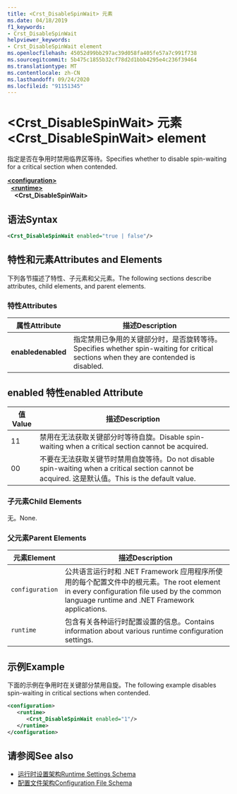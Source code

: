 ```yaml
---
title: <Crst_DisableSpinWait> 元素
ms.date: 04/18/2019
f1_keywords:
- Crst_DisableSpinWait
helpviewer_keywords:
- Crst_DisableSpinWait element
ms.openlocfilehash: 45052d99bb297ac39d058fa405fe57a7c991f738
ms.sourcegitcommit: 5b475c1855b32cf78d2d1bbb4295e4c236f39464
ms.translationtype: MT
ms.contentlocale: zh-CN
ms.lasthandoff: 09/24/2020
ms.locfileid: "91151345"
---
```

# <a name="crst_disablespinwait-element"></a><span data-ttu-id="4b427-102">\<Crst_DisableSpinWait> 元素</span><span class="sxs-lookup"><span data-stu-id="4b427-102">\<Crst_DisableSpinWait> element</span></span>

<span data-ttu-id="4b427-103">指定是否在争用时禁用临界区等待。</span><span class="sxs-lookup"><span data-stu-id="4b427-103">Specifies whether to disable spin-waiting for a critical section when contended.</span></span>  
  
[**\<configuration>**](../configuration-element.md)\
&nbsp;&nbsp;[**\<runtime>**](runtime-element.md)\
&nbsp;&nbsp;&nbsp;&nbsp;**\<Crst_DisableSpinWait>**  
  
## <a name="syntax"></a><span data-ttu-id="4b427-104">语法</span><span class="sxs-lookup"><span data-stu-id="4b427-104">Syntax</span></span>  
  
```xml  
<Crst_DisableSpinWait enabled="true | false"/>  
```  
  
## <a name="attributes-and-elements"></a><span data-ttu-id="4b427-105">特性和元素</span><span class="sxs-lookup"><span data-stu-id="4b427-105">Attributes and Elements</span></span>

<span data-ttu-id="4b427-106">下列各节描述了特性、子元素和父元素。</span><span class="sxs-lookup"><span data-stu-id="4b427-106">The following sections describe attributes, child elements, and parent elements.</span></span>  
  
### <a name="attributes"></a><span data-ttu-id="4b427-107">特性</span><span class="sxs-lookup"><span data-stu-id="4b427-107">Attributes</span></span>  
  
|<span data-ttu-id="4b427-108">属性</span><span class="sxs-lookup"><span data-stu-id="4b427-108">Attribute</span></span>|<span data-ttu-id="4b427-109">描述</span><span class="sxs-lookup"><span data-stu-id="4b427-109">Description</span></span>|  
|---------------|-----------------|  
|<span data-ttu-id="4b427-110">**enabled**</span><span class="sxs-lookup"><span data-stu-id="4b427-110">**enabled**</span></span>|<span data-ttu-id="4b427-111">指定禁用已争用的关键部分时，是否旋转等待。</span><span class="sxs-lookup"><span data-stu-id="4b427-111">Specifies whether spin-waiting for critical sections when they are contended is disabled.</span></span>|  
  
## <a name="enabled-attribute"></a><span data-ttu-id="4b427-112">enabled 特性</span><span class="sxs-lookup"><span data-stu-id="4b427-112">enabled Attribute</span></span>  
  
|<span data-ttu-id="4b427-113">值</span><span class="sxs-lookup"><span data-stu-id="4b427-113">Value</span></span>|<span data-ttu-id="4b427-114">描述</span><span class="sxs-lookup"><span data-stu-id="4b427-114">Description</span></span>|  
|-----------|-----------------|  
|<span data-ttu-id="4b427-115">1</span><span class="sxs-lookup"><span data-stu-id="4b427-115">1</span></span>|<span data-ttu-id="4b427-116">禁用在无法获取关键部分时等待自旋。</span><span class="sxs-lookup"><span data-stu-id="4b427-116">Disable spin-waiting when a critical section cannot be acquired.</span></span>|  
|<span data-ttu-id="4b427-117">0</span><span class="sxs-lookup"><span data-stu-id="4b427-117">0</span></span>|<span data-ttu-id="4b427-118">不要在无法获取关键节时禁用自旋等待。</span><span class="sxs-lookup"><span data-stu-id="4b427-118">Do not disable spin-waiting when a critical section cannot be acquired.</span></span> <span data-ttu-id="4b427-119">这是默认值。</span><span class="sxs-lookup"><span data-stu-id="4b427-119">This is the default value.</span></span>|  
  
### <a name="child-elements"></a><span data-ttu-id="4b427-120">子元素</span><span class="sxs-lookup"><span data-stu-id="4b427-120">Child Elements</span></span>  

 <span data-ttu-id="4b427-121">无。</span><span class="sxs-lookup"><span data-stu-id="4b427-121">None.</span></span>  
  
### <a name="parent-elements"></a><span data-ttu-id="4b427-122">父元素</span><span class="sxs-lookup"><span data-stu-id="4b427-122">Parent Elements</span></span>  
  
|<span data-ttu-id="4b427-123">元素</span><span class="sxs-lookup"><span data-stu-id="4b427-123">Element</span></span>|<span data-ttu-id="4b427-124">描述</span><span class="sxs-lookup"><span data-stu-id="4b427-124">Description</span></span>|  
|-------------|-----------------|  
|`configuration`|<span data-ttu-id="4b427-125">公共语言运行时和 .NET Framework 应用程序所使用的每个配置文件中的根元素。</span><span class="sxs-lookup"><span data-stu-id="4b427-125">The root element in every configuration file used by the common language runtime and .NET Framework applications.</span></span>|  
|`runtime`|<span data-ttu-id="4b427-126">包含有关各种运行时配置设置的信息。</span><span class="sxs-lookup"><span data-stu-id="4b427-126">Contains information about various runtime configuration settings.</span></span>|  
  
## <a name="example"></a><span data-ttu-id="4b427-127">示例</span><span class="sxs-lookup"><span data-stu-id="4b427-127">Example</span></span>  

<span data-ttu-id="4b427-128">下面的示例在争用时在关键部分禁用自旋。</span><span class="sxs-lookup"><span data-stu-id="4b427-128">The following example disables spin-waiting in critical sections when contended.</span></span>  
  
```xml  
<configuration>  
   <runtime>  
      <Crst_DisableSpinWait enabled="1"/>  
   </runtime>  
</configuration>  
```  
  
## <a name="see-also"></a><span data-ttu-id="4b427-129">请参阅</span><span class="sxs-lookup"><span data-stu-id="4b427-129">See also</span></span>

- [<span data-ttu-id="4b427-130">运行时设置架构</span><span class="sxs-lookup"><span data-stu-id="4b427-130">Runtime Settings Schema</span></span>](index.md)
- [<span data-ttu-id="4b427-131">配置文件架构</span><span class="sxs-lookup"><span data-stu-id="4b427-131">Configuration File Schema</span></span>](../index.md)
